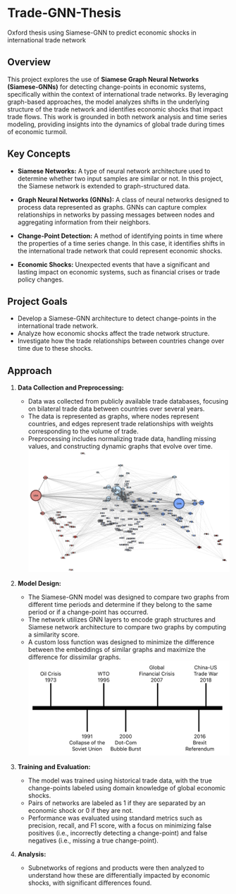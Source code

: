 # Trade-GNN-Thesis
Oxford thesis using Siamese-GNN to predict economic shocks in international trade network

## Overview

This project explores the use of **Siamese Graph Neural Networks (Siamese-GNNs)** for detecting change-points in economic systems, specifically within the context of international trade networks. By leveraging graph-based approaches, the model analyzes shifts in the underlying structure of the trade network and identifies economic shocks that impact trade flows. This work is grounded in both network analysis and time series modeling, providing insights into the dynamics of global trade during times of economic turmoil.

## Key Concepts

- **Siamese Networks:** A type of neural network architecture used to determine whether two input samples are similar or not. In this project, the Siamese network is extended to graph-structured data.
  
- **Graph Neural Networks (GNNs):** A class of neural networks designed to process data represented as graphs. GNNs can capture complex relationships in networks by passing messages between nodes and aggregating information from their neighbors.
  
- **Change-Point Detection:** A method of identifying points in time where the properties of a time series change. In this case, it identifies shifts in the international trade network that could represent economic shocks.

- **Economic Shocks:** Unexpected events that have a significant and lasting impact on economic systems, such as financial crises or trade policy changes.

## Project Goals

- Develop a Siamese-GNN architecture to detect change-points in the international trade network.
- Analyze how economic shocks affect the trade network structure.
- Investigate how the trade relationships between countries change over time due to these shocks.

## Approach

1. **Data Collection and Preprocessing:**
   - Data was collected from publicly available trade databases, focusing on bilateral trade data between countries over several years.
   - The data is represented as graphs, where nodes represent countries, and edges represent trade relationships with weights corresponding to the volume of trade.
   - Preprocessing includes normalizing trade data, handling missing values, and constructing dynamic graphs that evolve over time.
   ![Trade Network](world_network.png)

2. **Model Design:**
   - The Siamese-GNN model was designed to compare two graphs from different time periods and determine if they belong to the same period or if a change-point has occurred.
   - The network utilizes GNN layers to encode graph structures and Siamese network architecture to compare two graphs by computing a similarity score.
   - A custom loss function was designed to minimize the difference between the embeddings of similar graphs and maximize the difference for dissimilar graphs.
![Trade Network](Global_Crises.png)
3. **Training and Evaluation:**
   - The model was trained using historical trade data, with the true change-points labeled using domain knowledge of global economic shocks.
   - Pairs of networks are labeled as 1 if they are separated by an economic shock or 0 if they are not.
   - Performance was evaluated using standard metrics such as precision, recall, and F1 score, with a focus on minimizing false positives (i.e., incorrectly detecting a change-point) and false negatives (i.e., missing a true change-point).



4. **Analysis:**
   - Subnetworks of regions and products were then analyzed to understand how these are differentially impacted by economic shocks, with significant differences found.
